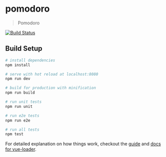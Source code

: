 # pomodoro

> Pomodoro

[![Build Status](https://travis-ci.org/sh00ter/Pomodoro.svg?branch=master)](https://travis-ci.org/sh00ter/Pomodoro)

## Build Setup

``` bash
# install dependencies
npm install

# serve with hot reload at localhost:8080
npm run dev

# build for production with minification
npm run build

# run unit tests
npm run unit

# run e2e tests
npm run e2e

# run all tests
npm test
```

For detailed explanation on how things work, checkout the [guide](http://vuejs-templates.github.io/webpack/) and [docs for vue-loader](http://vuejs.github.io/vue-loader).
